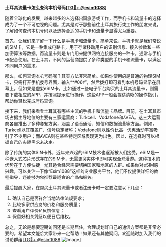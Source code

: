 **土耳其流量卡怎么查询本机号码[[TG💪+ @esim1088](https://t.me/s/esim1088)]**

随着全球化的发展，越来越多的人选择出国旅游或工作，而手机卡和流量卡的选择成为了一个不可忽视的问题。尤其是对于那些前往土耳其旅行或工作的朋友来说，了解如何查询本机号码以及选择合适的手机卡和流量卡显得尤为重要。

首先，让我们来了解一下什么是手机卡和流量卡。简单来说，手机卡就是我们常说的SIM卡，它是一种集成电路卡，用于存储移动用户的识别信息、接入参数和一些加密算法等数据。而流量卡则是专门用来提供网络连接服务的一种卡，通常与手机卡配合使用。在土耳其，不同的运营商提供了多种类型的手机卡和流量卡，以满足不同用户的需求。

那么，如何查询本机号码呢？其实方法非常简单。如果你使用的是普通的物理SIM卡，只需打开手机拨号界面，输入“*#06#”，然后拨打即可看到本机号码显示在屏幕上。但如果是虚拟eSIM卡，比如通过一些电子平台购买的土耳其流量卡，则需要下载相应的APP，并按照提示进行操作。这些APP一般会提供清晰的操作指引，帮助你轻松完成号码查询。

接下来，我们来看看土耳其有哪些主流的手机卡和流量卡品牌。目前，在土耳其市场占据主导地位的主要有三家运营商：Turkcell、Vodafone和AVEA。这三大运营商各自推出了多种套餐方案，涵盖了语音通话、短信和数据流量等方面。例如，Turkcell以其覆盖广、信号稳定著称；Vodafone则以性价比高、优惠活动丰富吸引了不少用户；而AVEA则在某些特定区域表现更为出色。因此，在选择时可以根据自己的实际需求来决定。

除了传统的实体SIM卡外，近年来兴起的eSIM技术也逐渐被人们接受。eSIM是一种嵌入式芯片形式存在的SIM卡，无需更换实体卡即可实现全球漫游。这种技术的优势在于方便快捷，尤其适合经常需要切换国家和地区的人群。如果你对eSIM感兴趣，可以关注一下像“Esim1088”这样的专业服务平台，他们不仅提供详细的教程指导，还能够为你推荐最适合的产品和服务。

最后提醒大家，在购买土耳其流量卡或者注册卡时一定要注意以下几点：
1. 确认自己是否符合当地法律法规要求；
2. 比较多家供应商的价格和服务质量；
3. 查看用户评价和反馈信息；
4. 保留好相关凭证以便日后维权。

总之，无论是想要短期访问还是长期居住，合理规划好自己的通信方案都是非常必要的。希望本文能给大家带来一定帮助！如果还有其他疑问，欢迎随时加入我们的讨论群组[[TG💪+ @esim1088](https://t.me/s/esim1088) ![Image](https://i.postimg.cc/4NQfJmqS/Snipaste-2025-05-13-00-14-12.png)]